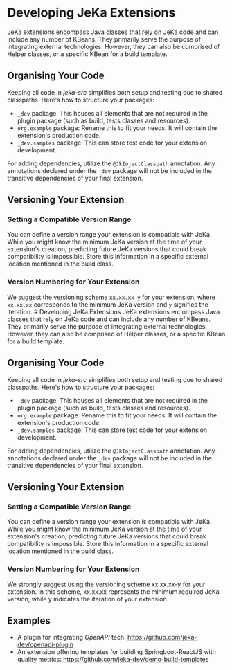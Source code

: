 # Developing JeKa Extensions
JeKa extensions encompass Java classes that rely on JeKa code and can include any number of KBeans. They primarily serve the purpose of integrating external technologies. However, they can also be comprised of Helper classes, or a specific KBean for a build template.

## Organising Your Code
Keeping all code in *jeka-src* simplifies both setup and testing due to shared classpaths. Here's how to structure your packages:

- `_dev` package: This houses all elements that are not required in the plugin package (such as build, tests classes and resources).
- `org.example` package: Rename this to fit your needs. It will contain the extension's production code.
- `_dev.samples` package: This can store test code for your extension development.

For adding dependencies, utilize the `@JkInjectClasspath` annotation. Any annotations declared under the `_dev` package will not be included in the transitive dependencies of your final extension.

## Versioning Your Extension

### Setting a Compatible Version Range
You can define a version range your extension is compatible with JeKa. While you might know the minimum JeKa version at the time of your extension's creation, predicting future JeKa versions that could break compatibility is impossible. Store this information in a specific external location mentioned in the build class.

### Version Numbering for Your Extension
We suggest the versioning scheme `xx.xx.xx-y` for your extension, where `xx.xx.xx` corresponds to the minimum JeKa version and `y` signifies the iteration. # Developing JeKa Extensions
JeKa extensions encompass Java classes that rely on JeKa code and can include any number of KBeans. They primarily serve the purpose of integrating external technologies. However, they can also be comprised of Helper classes, or a specific KBean for a build template.

## Organising Your Code
Keeping all code in *jeka-src* simplifies both setup and testing due to shared classpaths. Here's how to structure your packages:

- `_dev` package: This houses all elements that are not required in the plugin package (such as build, tests classes and resources).
- `org.example` package: Rename this to fit your needs. It will contain the extension's production code.
- `_dev.samples` package: This can store test code for your extension development.

For adding dependencies, utilize the `@JkInjectClasspath` annotation. Any annotations declared under the `_dev` package will not be included in the transitive dependencies of your final extension.

## Versioning Your Extension

### Setting a Compatible Version Range
You can define a version range your extension is compatible with JeKa. While you might know the minimum JeKa version at the time of your extension's creation, predicting future JeKa versions that could break compatibility is impossible. Store this information in a specific external location mentioned in the build class.

### Version Numbering for Your Extension
We strongly suggest using the versioning scheme xx.xx.xx-y for your extension. In this scheme, xx.xx.xx represents the minimum required JeKa version, while y indicates the iteration of your extension.

## Examples
- A plugin for integrating *OpenAPI* tech: https://github.com/jeka-dev/openapi-plugin
- An extension offering templates for building Springboot-ReactJS with quality metrics: https://github.com/jeka-dev/demo-build-templates
